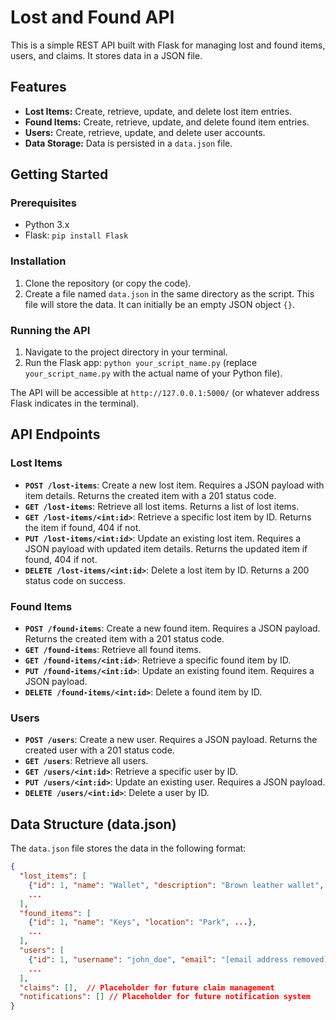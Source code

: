 # Lost and Found API

This is a simple REST API built with Flask for managing lost and found items, users, and claims.  It stores data in a JSON file.

## Features

* **Lost Items:** Create, retrieve, update, and delete lost item entries.
* **Found Items:** Create, retrieve, update, and delete found item entries.
* **Users:** Create, retrieve, update, and delete user accounts.
* **Data Storage:** Data is persisted in a `data.json` file.

## Getting Started

### Prerequisites

* Python 3.x
* Flask: `pip install Flask`

### Installation

1. Clone the repository (or copy the code).
2. Create a file named `data.json` in the same directory as the script.  This file will store the data.  It can initially be an empty JSON object `{}`.

### Running the API

1. Navigate to the project directory in your terminal.
2. Run the Flask app: `python your_script_name.py` (replace `your_script_name.py` with the actual name of your Python file).

The API will be accessible at `http://127.0.0.1:5000/` (or whatever address Flask indicates in the terminal).

## API Endpoints

### Lost Items

* **`POST /lost-items`**: Create a new lost item.  Requires a JSON payload with item details.  Returns the created item with a 201 status code.
* **`GET /lost-items`**: Retrieve all lost items.  Returns a list of lost items.
* **`GET /lost-items/<int:id>`**: Retrieve a specific lost item by ID. Returns the item if found, 404 if not.
* **`PUT /lost-items/<int:id>`**: Update an existing lost item. Requires a JSON payload with updated item details. Returns the updated item if found, 404 if not.
* **`DELETE /lost-items/<int:id>`**: Delete a lost item by ID. Returns a 200 status code on success.

### Found Items

* **`POST /found-items`**: Create a new found item. Requires a JSON payload. Returns the created item with a 201 status code.
* **`GET /found-items`**: Retrieve all found items.
* **`GET /found-items/<int:id>`**: Retrieve a specific found item by ID.
* **`PUT /found-items/<int:id>`**: Update an existing found item. Requires a JSON payload.
* **`DELETE /found-items/<int:id>`**: Delete a found item by ID.

### Users

* **`POST /users`**: Create a new user. Requires a JSON payload. Returns the created user with a 201 status code.
* **`GET /users`**: Retrieve all users.
* **`GET /users/<int:id>`**: Retrieve a specific user by ID.
* **`PUT /users/<int:id>`**: Update an existing user. Requires a JSON payload.
* **`DELETE /users/<int:id>`**: Delete a user by ID.

## Data Structure (data.json)

The `data.json` file stores the data in the following format:

```json
{
  "lost_items": [
    {"id": 1, "name": "Wallet", "description": "Brown leather wallet", ...},
    ...
  ],
  "found_items": [
    {"id": 1, "name": "Keys", "location": "Park", ...},
    ...
  ],
  "users": [
    {"id": 1, "username": "john_doe", "email": "[email address removed]", ...},
    ...
  ],
  "claims": [],  // Placeholder for future claim management
  "notifications": [] // Placeholder for future notification system
}
